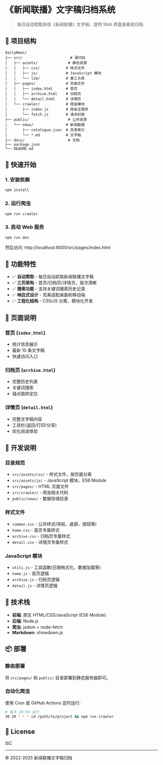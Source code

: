 # 《新闻联播》文字稿归档系统

> 每日自动爬取央视《新闻联播》文字稿，提供 Web 界面查看和归档

## 📁 项目结构

```
dailyNews/
├── src/                      # 源代码
│   ├── assets/              # 静态资源
│   │   ├── css/            # 样式文件
│   │   ├── js/             # JavaScript 模块
│   │   └── lib/            # 第三方库
│   ├── pages/              # 页面文件
│   │   ├── index.html      # 首页
│   │   ├── archive.html    # 归档页
│   │   └── detail.html     # 详情页
│   └── crawler/            # 爬虫模块
│       ├── index.js        # 爬虫主程序
│       └── fetch.js        # 请求封装
├── public/                  # 公共资源
│   └── news/               # 新闻数据
│       ├── catalogue.json  # 目录索引
│       └── *.md            # 文字稿
├── docs/                    # 文档
├── package.json
└── README.md
```

## 🚀 快速开始

### 1. 安装依赖

```bash
npm install
```

### 2. 运行爬虫

```bash
npm run crawler
```

### 3. 启动 Web 服务

```bash
npm run dev
```

然后访问: http://localhost:8000/src/pages/index.html

## 📖 功能特性

- ✅ **自动爬取** - 每日自动抓取新闻联播文字稿
- ✅ **三页架构** - 首页/归档页/详情页，层次清晰
- ✅ **搜索功能** - 支持关键词搜索历史记录
- ✅ **响应式设计** - 完美适配桌面和移动端
- ✅ **工程化结构** - CSS/JS 分离，模块化开发

## 🎨 页面说明

### 首页 (`index.html`)
- 统计信息展示
- 最新 10 条文字稿
- 快速访问入口

### 归档页 (`archive.html`)
- 完整历史列表
- 关键词搜索
- 锚点跳转定位

### 详情页 (`detail.html`)
- 完整文字稿内容
- 工具栏(返回/打印/分享)
- 优化阅读体验

## 📝 开发说明

### 目录规范

- `src/assets/css/` - 样式文件，按页面分离
- `src/assets/js/` - JavaScript 模块，ES6 Module
- `src/pages/` - HTML 页面文件
- `src/crawler/` - 爬虫相关代码
- `public/news/` - 数据存储目录

### 样式文件

- `common.css` - 公共样式(导航、底部、按钮等)
- `home.css` - 首页专属样式
- `archive.css` - 归档页专属样式
- `detail.css` - 详情页专属样式

### JavaScript 模块

- `utils.js` - 工具函数(日期格式化、数据加载等)
- `home.js` - 首页逻辑
- `archive.js` - 归档页逻辑
- `detail.js` - 详情页逻辑

## 🔧 技术栈

- **前端**: 原生 HTML/CSS/JavaScript (ES6 Module)
- **后端**: Node.js
- **爬虫**: jsdom + node-fetch
- **Markdown**: showdown.js

## 📦 部署

### 静态部署

将 `src/pages/` 和 `public/` 目录部署到静态服务器即可。

### 自动化爬虫

使用 Cron 或 GitHub Actions 定时运行:

```bash
# 每天 20:30 运行
30 20 * * * cd /path/to/project && npm run crawler
```

## 📄 License

ISC

---

&copy; 2022-2025 新闻联播文字稿归档

